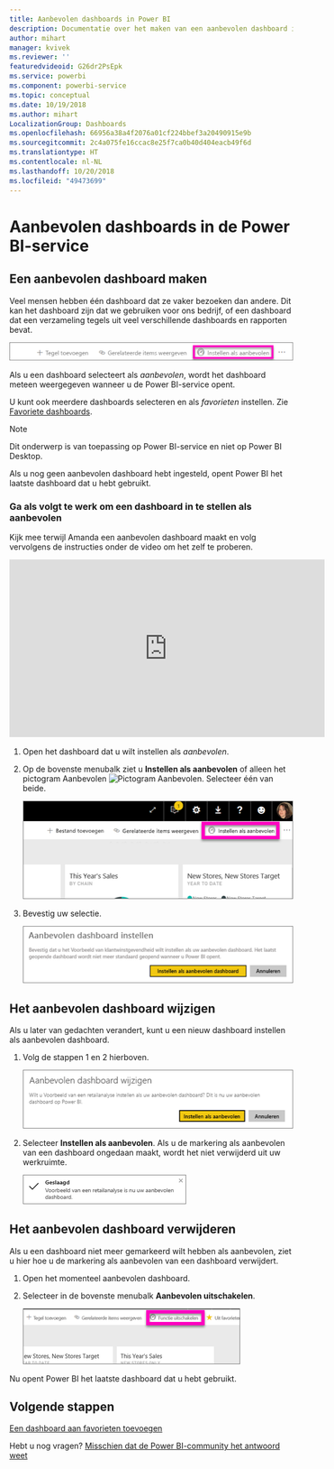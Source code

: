 ```yaml
---
title: Aanbevolen dashboards in Power BI
description: Documentatie over het maken van een aanbevolen dashboard in de Power BI-service
author: mihart
manager: kvivek
ms.reviewer: ''
featuredvideoid: G26dr2PsEpk
ms.service: powerbi
ms.component: powerbi-service
ms.topic: conceptual
ms.date: 10/19/2018
ms.author: mihart
LocalizationGroup: Dashboards
ms.openlocfilehash: 66956a38a4f2076a01cf224bbef3a20490915e9b
ms.sourcegitcommit: 2c4a075fe16ccac8e25f7ca0b40d404eacb49f6d
ms.translationtype: HT
ms.contentlocale: nl-NL
ms.lasthandoff: 10/20/2018
ms.locfileid: "49473699"
---
```

# <a name="featured-dashboards-in-power-bi-service"></a>Aanbevolen dashboards in de Power BI-service
## <a name="create-a-featured-dashboard"></a>Een aanbevolen dashboard maken
Veel mensen hebben één dashboard dat ze vaker bezoeken dan andere.  Dit kan het dashboard zijn dat we gebruiken voor ons bedrijf, of een dashboard dat een verzameling tegels uit veel verschillende dashboards en rapporten bevat.

![Pictogram Instellen als aanbevolen](./media/end-user-featured/power-bi-feature-nav.png)

Als u een dashboard selecteert als *aanbevolen*, wordt het dashboard meteen weergegeven wanneer u de Power BI-service opent.  

U kunt ook meerdere dashboards selecteren en als *favorieten* instellen. Zie [Favoriete dashboards](end-user-favorite.md).

> [!NOTE] 
>Dit onderwerp is van toepassing op Power BI-service en niet op Power BI Desktop.

Als u nog geen aanbevolen dashboard hebt ingesteld, opent Power BI het laatste dashboard dat u hebt gebruikt.  

### <a name="to-set-a-dashboard-as-featured"></a>Ga als volgt te werk om een dashboard in te stellen als **aanbevolen**
Kijk mee terwijl Amanda een aanbevolen dashboard maakt en volg vervolgens de instructies onder de video om het zelf te proberen.

<iframe width="560" height="315" src="https://www.youtube.com/embed/G26dr2PsEpk" frameborder="0" allowfullscreen></iframe>



1. Open het dashboard dat u wilt instellen als *aanbevolen*. 
2. Op de bovenste menubalk ziet u **Instellen als aanbevolen** of alleen het pictogram Aanbevolen ![Pictogram Aanbevolen](./media/end-user-featured/power-bi-featured-icon.png). Selecteer één van beide.
   
    ![Pictogram Instellen als aanbevolen](./media/end-user-featured/power-bi-set-as-featured.png)
3. Bevestig uw selectie.
   
    ![Instellen als aanbevolen dashboard](./media/end-user-featured/power-bi-create-featured.png)

## <a name="change-the-featured-dashboard"></a>Het aanbevolen dashboard wijzigen
Als u later van gedachten verandert, kunt u een nieuw dashboard instellen als aanbevolen dashboard.

1. Volg de stappen 1 en 2 hierboven.
   
    ![Venster Aanbevolen dashboard wijzigen](./media/end-user-featured/power-bi-change-feature.png)
2. Selecteer **Instellen als aanbevolen**. Als u de markering als aanbevolen van een dashboard ongedaan maakt, wordt het niet verwijderd uit uw werkruimte.  
   
    ![Het bericht Geslaagd](./media/end-user-featured/power-bi-success.png)

## <a name="remove-the-featured-dashboard"></a>Het aanbevolen dashboard verwijderen
Als u een dashboard niet meer gemarkeerd wilt hebben als aanbevolen, ziet u hier hoe u de markering als aanbevolen van een dashboard verwijdert.

1. Open het momenteel aanbevolen dashboard.
2. Selecteer in de bovenste menubalk **Aanbevolen uitschakelen**.
   
    ![Aanbevolen verwijderen](./media/end-user-featured/power-bi-unfeature.png)

Nu opent Power BI het laatste dashboard dat u hebt gebruikt.  

## <a name="next-steps"></a>Volgende stappen
[Een dashboard aan favorieten toevoegen](end-user-favorite.md)

Hebt u nog vragen? [Misschien dat de Power BI-community het antwoord weet](http://community.powerbi.com/)

